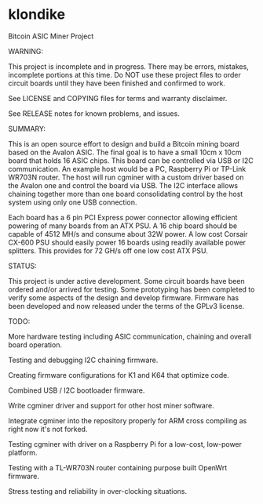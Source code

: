 klondike
========

Bitcoin ASIC Miner Project

WARNING:

  This project is incomplete and in progress. There may be errors, mistakes, incomplete portions at this time. Do NOT use these project files to order circuit boards until they have been finished and confirmed to work.
  
  See LICENSE and COPYING files for terms and warranty disclaimer.
  
  See RELEASE notes for known problems, and issues.
  
SUMMARY:

  This is an open source effort to design and build a Bitcoin mining board based on the Avalon ASIC. The final goal is to have a small 10cm x 10cm board that holds 16 ASIC chips. This board can be controlled via USB or I2C communication. An example host would be a PC, Raspberry Pi or TP-Link WR703N router. The host will run cgminer with a custom driver based on the Avalon one and control the board via USB. The I2C interface allows chaining together more than one board consolidating control by the host system using only one USB connection.
    
  
  Each board has a 6 pin PCI Express power connector allowing efficient powering of many boards from an ATX PSU. A 16 chip board should be capable of 4512 MH/s and consume about 32W power. A low cost Corsair CX-600 PSU should easily power 16 boards using readily available power splitters. This provides for 72 GH/s off one low cost ATX PSU.
  
STATUS:

  This project is under active development. Some circuit boards have been ordered and/or arrived for testing.
  Some prototyping has been completed to verify some aspects of the design and develop firmware.
  Firmware has been developed and now released under the terms of the GPLv3 license.
  
TODO:

  More hardware testing  including ASIC communication, chaining and overall board operation.

  Testing and debugging I2C chaining firmware.

  Creating firmware configurations for K1 and K64 that optimize code.

  Combined USB / I2C bootloader firmware.

  Write cgminer driver and support for other host miner software.

  Integrate cgminer into the repository properly for ARM cross compiling as right now it's not forked.

  Testing cgminer with driver on a Raspberry Pi for a low-cost, low-power platform.

  Testing with a TL-WR703N router containing purpose built OpenWrt firmware.

  Stress testing and reliability in over-clocking situations.
  
  

  
  
